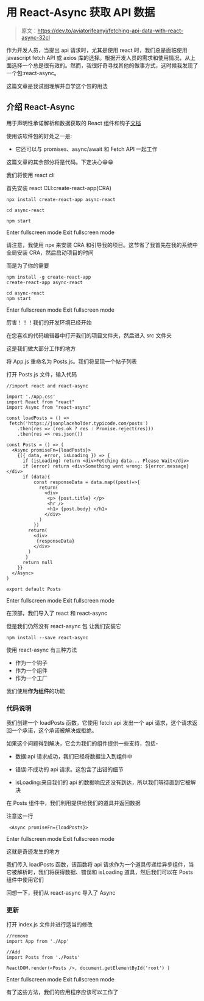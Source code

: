 # 用 React-Async 获取 API 数据

> 原文：<https://dev.to/aviatorifeanyi/fetching-api-data-with-react-async-32cl>

作为开发人员，当提出 api 请求时，尤其是使用 react 时，我们总是面临使用 javascript fetch API 或 axios 库的选择。根据开发人员的需求和使用情况，从上面选择一个总是很有效的。然而，我很好奇寻找其他的做事方式，这时候我发现了一个包:react-async。

这篇文章是我试图理解并自学这个包的用法

## 介绍 React-Async

用于声明性承诺解析和数据获取的 React 组件和钩子[文档](https://www.npmjs.com/package/react-async)

使用该软件包的好处之一是:

*   它还可以与 promises、async/await 和 Fetch API 一起工作

这篇文章的其余部分将是代码。下定决心😁😁

我们将使用 react cli

首先安装 react CLI:create-react-app(CRA)

```
npx install create-react-app async-react

cd async-react

npm start 
```

Enter fullscreen mode Exit fullscreen mode

请注意，我使用 npx 来安装 CRA 和引导我的项目。这节省了我首先在我的系统中全局安装 CRA，然后启动项目的时间

而是为了你的需要

```
npm install -g create-react-app
create-react-app async-react

cd async-react
npm start 
```

Enter fullscreen mode Exit fullscreen mode

厉害！！！我们的开发环境已经开始

在您喜欢的代码编辑器中打开我们的项目文件夹，然后进入 src 文件夹

这是我们做大部分工作的地方

将 App.js 重命名为 Posts.js。我们将呈现一个帖子列表

打开 Posts.js 文件，输入代码

```
//import react and react-async

import './App.css'
import React from "react"
import Async from "react-async"

const loadPosts = () =>
 fetch('https://jsonplaceholder.typicode.com/posts')
    .then(res => (res.ok ? res : Promise.reject(res)))
    .then(res => res.json())

const Posts = () => (
  <Async promiseFn={loadPosts}>
    {({ data, error, isLoading }) => {
      if (isLoading) return <div>Fetching data... Please Wait</div> 
      if (error) return <div>Something went wrong: ${error.message}</div> 
      if (data){
          const responseData = data.map((post)=>{
            return(
              <div>
               <p> {post.title} </p>
               <hr />
               <h1> {post.body} </h1>
              </div>
            )
          })
        return(
          <div>
           {responseData}
          </div>
        )
       }
      return null
    }}
  </Async> 
)

export default Posts 
```

Enter fullscreen mode Exit fullscreen mode

在顶部，我们导入了 react 和 react-async

但是我们仍然没有 react-async 包
让我们安装它

`npm install --save react-async`

使用 react-async 有三种方法

*   作为一个钩子
*   作为一个组件
*   作为一个工厂

我们使用**作为组件**的功能

### 代码说明

我们创建一个 loadPosts 函数，它使用 fetch api
发出一个 api 请求，这个请求返回一个承诺，这个承诺被解决或拒绝。

如果这个问题得到解决，它会为我们的组件提供一些支持，包括-

*   数据:api 请求成功，我们已经将数据注入到组件中

*   错误:不成功的 api 请求。这包含了出错的细节

*   isLoading:来自我们的 api 的数据响应还没有到达，所以我们等待直到它被解决

在 Posts 组件中，我们利用提供给我们的道具并返回数据

注意这一行

```
 <Async promiseFn={loadPosts}> 
```

Enter fullscreen mode Exit fullscreen mode

这就是奇迹发生的地方

我们传入 loadPosts 函数，该函数将 api 请求作为一个道具传递给异步组件，当它被解析时，我们将获得数据、错误和 isLoading 道具，然后我们可以在 Posts 组件中使用它们

回想一下，我们从 react-async 导入了 Async

### 更新

打开 index.js 文件并进行适当的修改

```
//remove 
import App from './App'

//Add
import Posts from './Posts'

ReactDOM.render(<Posts />, document.getElementById('root') ) 
```

Enter fullscreen mode Exit fullscreen mode

有了这些方法，我们的应用程序应该可以工作了